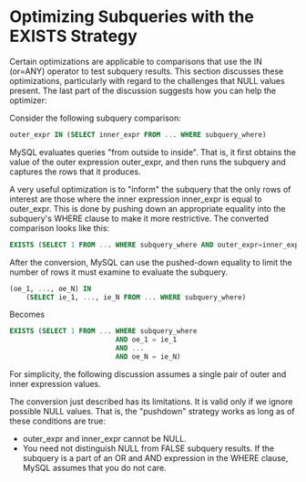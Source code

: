 # Optimizing Subqueries with the EXISTS Strategy

Certain optimizations are applicable to comparisons that use the IN (or=ANY) operator to test subquery results. This section discusses these optimizations, particularly with regard to the challenges that NULL values present. The last part of the discussion suggests how you can help the optimizer:

Consider the following subquery comparison:

```sql
outer_expr IN (SELECT inner_expr FROM ... WHERE subquery_where)
```

MySQL evaluates queries "from outside to inside". That is, it first obtains the value of the outer expression outer_expr, and then runs the subquery and captures the rows that it produces.

A very useful optimization is to "inform" the subquery that the only rows of interest are those where the inner expression inner_expr is equal to outer_expr. This is done by pushing down an appropriate equality into the subquery's WHERE clause to make it more restrictive. The converted comparison looks like this:

```sql
EXISTS (SELECT 1 FROM ... WHERE subquery_where AND outer_expr=inner_expr)
```

After the conversion, MySQL can use the pushed-down equality to limit the number of rows it must examine to evaluate the subquery.

```sql
(oe_1, ..., oe_N) IN
    (SELECT ie_1, ..., ie_N FROM ... WHERE subquery_where)
```

Becomes

```sql
EXISTS (SELECT 1 FROM ... WHERE subquery_where
                          AND oe_1 = ie_1
                          AND ...
                          AND oe_N = ie_N)
```

For simplicity, the following discussion assumes a single pair of outer and inner expression values.

The conversion just described has its limitations. It is valid only if we ignore possible NULL values. That is, the "pushdown" strategy works as long as of these conditions are true:

- outer_expr and inner_expr cannot be NULL.
- You need not distinguish NULL from FALSE subquery results. If the subquery is a part of an OR and AND expression in the WHERE clause, MySQL assumes that you do not care.

